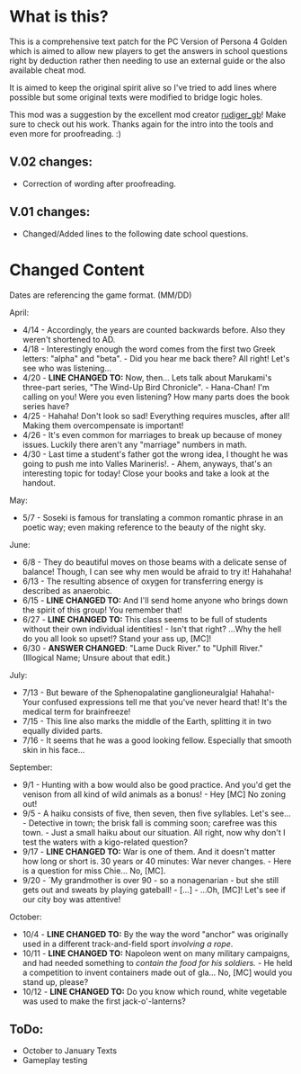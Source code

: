 # What is this?

This is a comprehensive text patch for the PC Version of Persona 4 Golden which is aimed to allow new players to get the answers in school questions right by deduction rather then needing to use an external guide or the also available cheat mod.

It is aimed to keep the original spirit alive so I've tried to add lines where possible but some  original texts were modified to bridge logic holes. 

This mod was a suggestion by the excellent mod creator [rudiger_gb](https://gamebanana.com/members/1491857)! Make sure to check out his work. Thanks again for the intro into the tools and even more for proofreading. :) 

## V.02 changes:
- Correction of wording after proofreading. 

## V.01 changes:
- Changed/Added lines to the following date school questions. 

# Changed Content

Dates are referencing the game format. (MM/DD)

April:
* 4/14 - Accordingly, the years are counted backwards before. Also they weren't shortened to AD.
* 4/18 - Interestingly enough the word comes from the first two Greek letters: "alpha" and "beta". - Did you hear me back there? All right! Let's see who was listening...
* 4/20 - **LINE CHANGED TO:** Now, then... Lets talk about Marukami's three-part series, "The Wind-Up Bird Chronicle". - Hana-Chan! I'm calling on you! Were you even listening? How many parts does the book series have?
* 4/25 - Hahaha! Don't look so sad! Everything requires muscles, after all! Making them overcompensate is important!
* 4/26 - It's even common for marriages to break up because of money issues. Luckily there aren't any "marriage" numbers in math.
* 4/30 - Last time a student's father got the wrong idea, I thought he was going to push me into Valles Marineris!. - Ahem, anyways, that's an interesting topic for today! Close your books and take a look at the handout. 

May:
* 5/7 - Soseki is famous for translating a common romantic phrase in an poetic way; even making reference to the beauty of the night sky. 

June:
* 6/8 - They do beautiful moves on those beams with a delicate sense of balance! Though, I can see why men would be afraid to try it! Hahahaha!
* 6/13 - The resulting absence of oxygen for transferring energy is described as anaerobic.
* 6/15 - **LINE CHANGED TO:** And I'll send home anyone who brings down the spirit of this group! You remember that!
* 6/27 - **LINE CHANGED TO:** This class seems to be full of students without their own individual identities! - Isn't that right? ...Why the hell do you all look so upset!? Stand your ass up, [MC]!
* 6/30 - **ANSWER CHANGED**: "Lame Duck River." to "Uphill River." (Illogical Name; Unsure about that edit.)

July:
* 7/13 - But beware of the Sphenopalatine ganglioneuralgia! Hahaha!- Your confused expressions tell me that you've never heard that! It's the medical term for brainfreeze!
* 7/15 - This line also marks the middle of the Earth, splitting it in two equally divided parts.
* 7/16 - It seems that he was a good looking fellow. Especially that smooth skin in his face...

September:
* 9/1 - Hunting with a bow would also be good practice. And you'd get the venison from all kind of wild animals as a bonus! - Hey [MC] No zoning out!
* 9/5 - A haiku consists of five, then seven, then five syllables. Let's see... - Detective in town; the brisk fall is comming soon; carefree was this town. - Just a small haiku about our situation. All right, now why don't I test the waters with a kigo-related question?
* 9/17 - **LINE CHANGED TO:** War is one of them. And it doesn't matter how long or short is. 30 years or 40 minutes: War never changes. - Here is a question for miss Chie... No, [MC].
* 9/20 - ´My grandmother is over 90 - so a nonagenarian - but she still gets out and sweats by playing gateball! - [...] - ...Oh, [MC]! Let's see if our city boy was attentive!

October:
* 10/4  - **LINE CHANGED TO:** By the way the word "anchor" was originally used in a different track-and-field sport _involving a rope_.
* 10/11 - **LINE CHANGED TO:** Napoleon went on many military campaigns, and had needed something to _contain the food for his soldiers._ - He held a competition to invent containers made out of gla... No, [MC] would you stand up, please?
* 10/12 - **LINE CHANGED TO:** Do you know which round, white vegetable was used to make the first jack-o'-lanterns? 


## ToDo:
* October to January Texts
* Gameplay testing